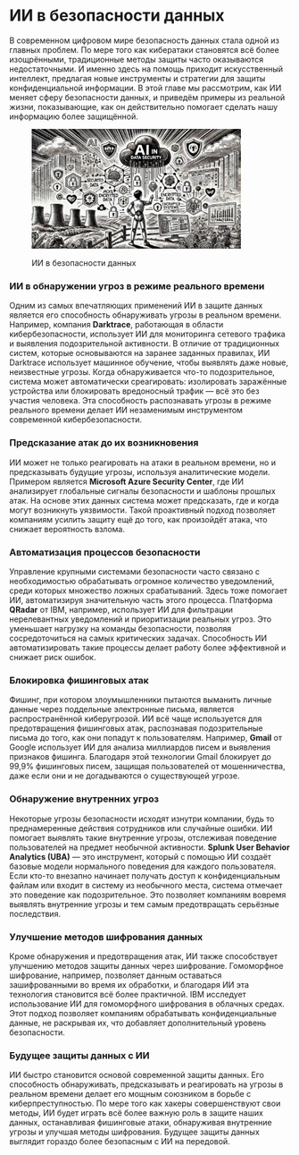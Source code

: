 # ИИ в безопасности данных

В современном цифровом мире безопасность данных стала одной из главных проблем. По мере того как кибератаки становятся всё более изощрёнными, традиционные методы защиты часто оказываются недостаточными. И именно здесь на помощь приходит искусственный интеллект, предлагая новые инструменты и стратегии для защиты конфиденциальной информации. В этой главе мы рассмотрим, как ИИ меняет сферу безопасности данных, и приведём примеры из реальной жизни, показывающие, как он действительно помогает сделать нашу информацию более защищённой.

<div align="left">

<figure><img src="../../.gitbook/assets/image (17).png" alt="" width="375"><figcaption><p>ИИ в безопасности данных</p></figcaption></figure>

</div>

### ИИ в обнаружении угроз в режиме реального времени

Одним из самых впечатляющих применений ИИ в защите данных является его способность обнаруживать угрозы в реальном времени. Например, компания **Darktrace**, работающая в области кибербезопасности, использует ИИ для мониторинга сетевого трафика и выявления подозрительной активности. В отличие от традиционных систем, которые основываются на заранее заданных правилах, ИИ Darktrace использует машинное обучение, чтобы выявлять даже новые, неизвестные угрозы. Когда обнаруживается что-то подозрительное, система может автоматически среагировать: изолировать заражённые устройства или блокировать вредоносный трафик — всё это без участия человека. Эта способность распознавать угрозы в режиме реального времени делает ИИ незаменимым инструментом современной кибербезопасности.

### Предсказание атак до их возникновения

ИИ может не только реагировать на атаки в реальном времени, но и предсказывать будущие угрозы, используя аналитические модели. Примером является **Microsoft Azure Security Center**, где ИИ анализирует глобальные сигналы безопасности и шаблоны прошлых атак. На основе этих данных система может предсказать, где и когда могут возникнуть уязвимости. Такой проактивный подход позволяет компаниям усилить защиту ещё до того, как произойдёт атака, что снижает вероятность взлома.

### Автоматизация процессов безопасности

Управление крупными системами безопасности часто связано с необходимостью обрабатывать огромное количество уведомлений, среди которых множество ложных срабатываний. Здесь тоже помогает ИИ, автоматизируя значительную часть этого процесса. Платформа **QRadar** от IBM, например, использует ИИ для фильтрации нерелевантных уведомлений и приоритизации реальных угроз. Это уменьшает нагрузку на команды безопасности, позволяя сосредоточиться на самых критических задачах. Способность ИИ автоматизировать такие процессы делает работу более эффективной и снижает риск ошибок.

### Блокировка фишинговых атак

Фишинг, при котором злоумышленники пытаются выманить личные данные через поддельные электронные письма, является распространённой киберугрозой. ИИ всё чаще используется для предотвращения фишинговых атак, распознавая подозрительные письма до того, как они попадут к пользователям. Например, **Gmail** от Google использует ИИ для анализа миллиардов писем и выявления признаков фишинга. Благодаря этой технологии Gmail блокирует до 99,9% фишинговых писем, защищая пользователей от мошенничества, даже если они и не догадываются о существующей угрозе.

### Обнаружение внутренних угроз

Некоторые угрозы безопасности исходят изнутри компании, будь то преднамеренные действия сотрудников или случайные ошибки. ИИ помогает выявлять такие внутренние угрозы, отслеживая поведение пользователей на предмет необычной активности. **Splunk User Behavior Analytics (UBA)** — это инструмент, который с помощью ИИ создаёт базовые модели нормального поведения для каждого пользователя. Если кто-то внезапно начинает получать доступ к конфиденциальным файлам или входит в систему из необычного места, система отмечает это поведение как подозрительное. Это позволяет компаниям вовремя выявлять внутренние угрозы и тем самым предотвращать серьёзные последствия.

### Улучшение методов шифрования данных

Кроме обнаружения и предотвращения атак, ИИ также способствует улучшению методов защиты данных через шифрование. Гомоморфное шифрование, например, позволяет данным оставаться зашифрованными во время их обработки, и благодаря ИИ эта технология становится всё более практичной. IBM исследует использование ИИ для гомоморфного шифрования в облачных средах. Этот подход позволяет компаниям обрабатывать конфиденциальные данные, не раскрывая их, что добавляет дополнительный уровень безопасности.

### Будущее защиты данных с ИИ

ИИ быстро становится основой современной защиты данных. Его способность обнаруживать, предсказывать и реагировать на угрозы в реальном времени делает его мощным союзником в борьбе с киберпреступностью. По мере того как хакеры совершенствуют свои методы, ИИ будет играть всё более важную роль в защите наших данных, останавливая фишинговые атаки, обнаруживая внутренние угрозы и улучшая методы шифрования. Будущее защиты данных выглядит гораздо более безопасным с ИИ на передовой.
